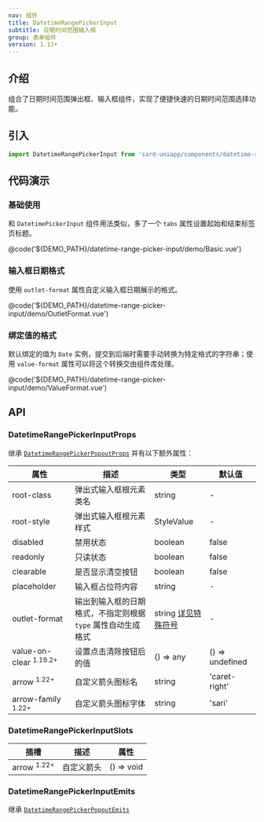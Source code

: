 ```yaml
---
nav: 组件
title: DatetimeRangePickerInput
subtitle: 日期时间范围输入框
group: 表单组件
version: 1.11+
---
```


## 介绍

组合了日期时间范围弹出框、输入框组件，实现了便捷快速的日期时间范围选择功能。

## 引入

```ts
import DatetimeRangePickerInput from 'sard-uniapp/components/datetime-range-picker-input/datetime-range-picker-input.vue'
```

## 代码演示

### 基础使用

和 `DatetimePickerInput` 组件用法类似，多了一个 `tabs` 属性设置起始和结束标签页标题。

@code('${DEMO_PATH}/datetime-range-picker-input/demo/Basic.vue')

### 输入框日期格式

使用 `outlet-format` 属性自定义输入框日期展示的格式。

@code('${DEMO_PATH}/datetime-range-picker-input/demo/OutletFormat.vue')

### 绑定值的格式

默认绑定的值为 `Date` 实例，提交到后端时需要手动转换为特定格式的字符串；使用 `value-format` 属性可以将这个转换交由组件库处理。

@code('${DEMO_PATH}/datetime-range-picker-input/demo/ValueFormat.vue')

## API

### DatetimeRangePickerInputProps

继承 [`DatetimeRangePickerPopoutProps`](./datetime-range-picker-popout#DatetimeRangePickerPopoutProps) 并有以下额外属性：

| 属性                              | 描述                                                         | 类型                                                      | 默认值          |
| --------------------------------- | ------------------------------------------------------------ | --------------------------------------------------------- | --------------- |
| root-class                        | 弹出式输入框根元素类名                                       | string                                                    | -               |
| root-style                        | 弹出式输入框根元素样式                                       | StyleValue                                                | -               |
| disabled                          | 禁用状态                                                     | boolean                                                   | false           |
| readonly                          | 只读状态                                                     | boolean                                                   | false           |
| clearable                         | 是否显示清空按钮                                             | boolean                                                   | false           |
| placeholder                       | 输入框占位符内容                                             | string                                                    | -               |
| outlet-format                     | 输出到输入框的日期格式，不指定则根据 `type` 属性自动生成格式 | string [详见特殊符号](../utilities/date#日期格式特殊符号) | -               |
| value-on-clear <sup>1.19.2+</sup> | 设置点击清除按钮后的值                                       | () => any                                                 | () => undefined |
| arrow <sup>1.22+</sup>            | 自定义箭头图标名                                             | string                                                    | 'caret-right'   |
| arrow-family <sup>1.22+</sup>     | 自定义箭头图标字体                                           | string                                                    | 'sari'          |

### DatetimeRangePickerInputSlots

| 插槽                   | 描述       | 属性       |
| ---------------------- | ---------- | ---------- |
| arrow <sup>1.22+</sup> | 自定义箭头 | () => void |

### DatetimeRangePickerInputEmits

继承 [`DatetimeRangePickerPopoutEmits`](./datetime-range-picker-popout#DatetimeRangePickerPopoutEmits)
